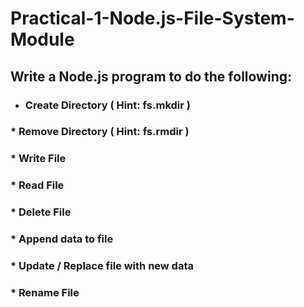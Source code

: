 # Practical-1-Node.js-File-System-Module

## Write a Node.js program to do the following:
* ### Create Directory ( Hint: fs.mkdir )
### * Remove Directory ( Hint: fs.rmdir )
### * Write File 
### * Read File 
### * Delete File
### * Append data to file
### * Update / Replace file with new data
### * Rename File
